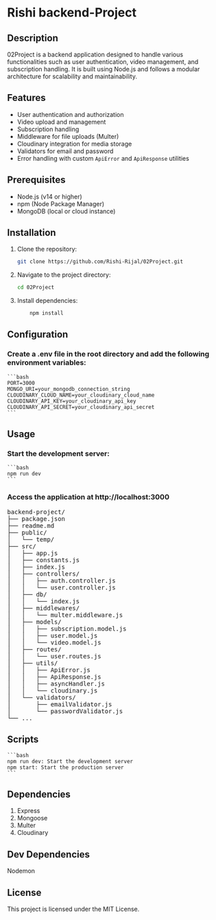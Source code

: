 # Rishi backend-Project

## Description
02Project is a backend application designed to handle various functionalities such as user authentication, video management, and subscription handling. It is built using Node.js and follows a modular architecture for scalability and maintainability.

## Features
- User authentication and authorization
- Video upload and management
- Subscription handling
- Middleware for file uploads (Multer)
- Cloudinary integration for media storage
- Validators for email and password
- Error handling with custom `ApiError` and `ApiResponse` utilities

## Prerequisites
- Node.js (v14 or higher)
- npm (Node Package Manager)
- MongoDB (local or cloud instance)

## Installation
1. Clone the repository:
   ```bash
   git clone https://github.com/Rishi-Rijal/02Project.git
   ```

2. Navigate to the project directory:
    ```bash
    cd 02Project
    ```

3. Install dependencies:
    ```bash
        npm install
    ```


## Configuration
### Create a .env file in the root directory and add the following environment variables:
    ```bash
    PORT=3000
    MONGO_URI=your_mongodb_connection_string
    CLOUDINARY_CLOUD_NAME=your_cloudinary_cloud_name
    CLOUDINARY_API_KEY=your_cloudinary_api_key
    CLOUDINARY_API_SECRET=your_cloudinary_api_secret
    ```


## Usage
### Start the development server:
    ```bash
    npm run dev
    ```

### Access the application at http://localhost:3000
<pre>
backend-project/
├── package.json
├── readme.md
├── public/
│   └── temp/
├── src/
│   ├── app.js
│   ├── constants.js
│   ├── index.js
│   ├── controllers/
│   │   ├── auth.controller.js
│   │   └── user.controller.js
│   ├── db/
│   │   └── index.js
│   ├── middlewares/
│   │   └── multer.middleware.js
│   ├── models/
│   │   ├── subscription.model.js
│   │   ├── user.model.js
│   │   └── video.model.js
│   ├── routes/
│   │   └── user.routes.js
│   ├── utils/
│   │   ├── ApiError.js
│   │   ├── ApiResponse.js
│   │   ├── asyncHandler.js
│   │   └── cloudinary.js
│   └── validators/
│       ├── emailValidator.js
│       └── passwordValidator.js
└── ...
</pre>


## Scripts
    ```bash
    npm run dev: Start the development server
    npm start: Start the production server
    ```
## Dependencies
1. Express
2. Mongoose
3. Multer
4. Cloudinary

## Dev Dependencies
Nodemon

## License
This project is licensed under the MIT License.
